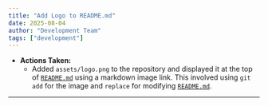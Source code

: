 ```yaml
---
title: "Add Logo to README.md"
date: 2025-08-04
author: "Development Team"
tags: ["development"]
---
```


- **Actions Taken:**
  - Added `assets/logo.png` to the repository and displayed it at the top of
    [`README.md`](README.md) using a markdown image link. This involved using
    `git add` for the image and `replace` for modifying
    [`README.md`](README.md).

---